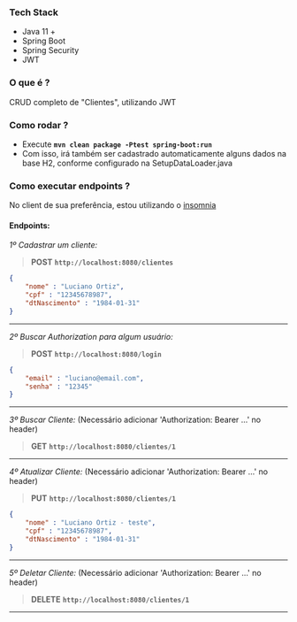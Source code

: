### Tech Stack
- Java 11 +
- Spring Boot
- Spring Security
- JWT

### O que é ?
CRUD completo de "Clientes", utilizando JWT

### Como rodar ?
- Execute **`mvn clean package -Ptest spring-boot:run`**
- Com isso, irá também ser cadastrado automaticamente alguns dados na base H2, conforme configurado na SetupDataLoader.java

### Como executar endpoints ?
No client de sua preferência, estou utilizando o [insomnia](https://insomnia.rest/)

#### Endpoints:

*1º Cadastrar um cliente:*
> **POST** **`http://localhost:8080/clientes`**
```json
{
	"nome" : "Luciano Ortiz",
	"cpf" : "12345678987",
	"dtNascimento" : "1984-01-31"
}
```

<hr>

*2º Buscar Authorization para algum usuário:*
> **POST** **`http://localhost:8080/login`**
```json
{
	"email" : "luciano@email.com",
	"senha" : "12345"
}
```

<hr>

*3º Buscar Cliente:* (Necessário adicionar 'Authorization: Bearer ...' no header)
> **GET** **`http://localhost:8080/clientes/1`**

<hr>

*4º Atualizar Cliente:* (Necessário adicionar 'Authorization: Bearer ...' no header)
> **PUT** **`http://localhost:8080/clientes/1`**
```json
{
	"nome" : "Luciano Ortiz - teste",
	"cpf" : "12345678987",
	"dtNascimento" : "1984-01-31"
}
```

<hr>

*5º Deletar Cliente:* (Necessário adicionar 'Authorization: Bearer ...' no header)
> **DELETE** **`http://localhost:8080/clientes/1`**

<hr>
